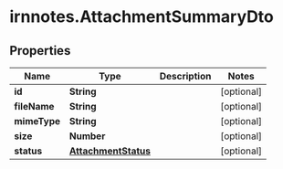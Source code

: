 # irnnotes.AttachmentSummaryDto

## Properties

Name | Type | Description | Notes
------------ | ------------- | ------------- | -------------
**id** | **String** |  | [optional] 
**fileName** | **String** |  | [optional] 
**mimeType** | **String** |  | [optional] 
**size** | **Number** |  | [optional] 
**status** | [**AttachmentStatus**](AttachmentStatus.md) |  | [optional] 


